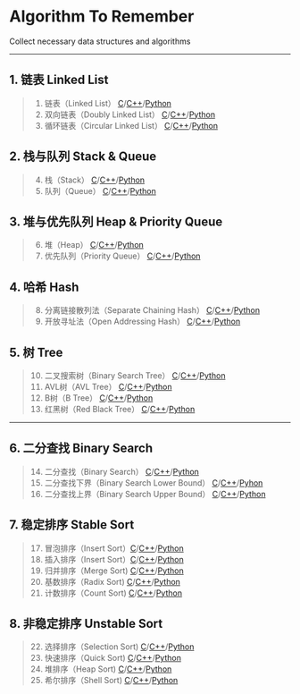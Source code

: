 # Algorithm To Remember
Collect necessary data structures and algorithms

-------------

## 1. 链表 Linked List
> 1. 链表（Linked List） [C](/C/01.Linked_List.md)/[C++](/C++/01.Linked_List.md)/[Python](/Python/01.Linked_List.md)<br>
> 2. 双向链表（Doubly Linked List） [C](/C/02.Doubly_Linked_List.md)/[C++](/C++/02.Doubly_Linked_List.md)/[Python](/Python/02.Doubly_Linked_List.md)<br>
> 3. 循环链表（Circular Linked List） [C](/C/03.Circular_Linked_list.md)/[C++](/C++/03.Circular_Linked_list.md)/[Python](/Python/03.Circular_Linked_list.md)

## 2. 栈与队列 Stack & Queue
> 4. 栈（Stack） [C](/C/04.Stack.md)/[C++](/C++/04.Stack.md)/[Python](/Python/04.Stack.md)<br>
> 5. 队列（Queue） [C](/C/05.Queue.md)/[C++](/C++/05.Queue.md)/[Python](/Python/05.Queue.md)

## 3. 堆与优先队列 Heap & Priority Queue
> 6. 堆（Heap） [C](/C/06.Heap.md)/[C++](C++/06.Heap.md)/[Python](Python/06.Heap.md)<br>
> 7. 优先队列（Priority Queue） [C](/C/07.Priority_Queue.md)/[C++](/C++/07.Priority_Queue.md)/[Python](/Python/07.Priority_Queue.md)

## 4. 哈希 Hash
> 8. 分离链接散列法（Separate Chaining Hash） [C](/C/08.Separate_Chaining_Hash.md)/[C++](/C++/08.Separate_Chaining_Hash.md)/[Python](/Python/08.Separate_Chaining_Hash.md)<br>
> 9. 开放寻址法（Open Addressing Hash） [C](/C/09.Open_Addressing_Hash.md)/[C++](/C++/09.Open_Addressing_Hash.md)/[Python](/Python/09.Open_Addressing_Hash.md)

## 5. 树 Tree
> 10. 二叉搜索树（Binary Search Tree） [C](/C/10.Binary_Search_Tree.md)/[C++](/C++/10.Binary_Search_Tree.md)/[Python](/Python/10.Binary_Search_Tree.md)<br>
> 11. AVL树（AVL Tree） [C](/C/11.AVL_Tree.md)/[C++](/C++/11.AVL_Tree.md)/[Python](/Python/11.AVL_Tree.md)<br>
> 12. B树（B Tree） [C](/C/12.B_Tree.md)/[C++](/C++/12.B_Tree.md)/[Python](/Python/12.B_Tree.md)<br>
> 13. 红黑树（Red Black Tree） [C](/C/13.Red_Black_Tree.md)/[C++](/C++/13.Red_Black_Tree.md)/[Python](/Python/13.Red_Black_Tree.md)

-----------
## 6. 二分查找 Binary Search
> 14. 二分查找（Binary Search） [C](/C/14.Binary_Search.md)/[C++](/C++/14.Binary_Search.md)/[Python](/Python/14.Binary_Search.md)
> 15. 二分查找下界（Binary Search Lower Bound） [C](/C/15.Binary_Search_Lower_Bound.md)/[C++](/C++/15.Binary_Search_Lower_Bound.md)/[Pyhon](/Python/15.Binary_Search_Lower_Bound.md)
> 16. 二分查找上界（Binary Search Upper Bound） [C](/C/16.Binary_Search_Upper_Bound.md)/[C++](/C++/16.Binary_Search_Upper_Bound.md)/[Python](/Python/16.Binary_Search_Upper_Bound.md)

## 7. 稳定排序 Stable Sort
> 17. 冒泡排序（Insert Sort）[C](/C/17.Insert_Sort.md)/[C++](/C++/17.Insert_Sort.md)/[Python](/C++/17.Insert_Sort.md)
> 18. 插入排序（Insert Sort）[C](/C/18.Insert_Sort.md)/[C++](/C++/18.Insert_Sort.md)/[Python](/C++/18.Insert_Sort.md)
> 19. 归并排序（Merge Sort) [C](/C/19.Merge_Sort.md)/[C++](/C++/19.Merge_Sort.md)/[Python](/C++/19.Merge_Sort.md)
> 20. 基数排序（Radix Sort) [C](/C/20.Radix_Sort.md)/[C++](/C++/20.Radix_Sort.md)/[Python](/C++/20.Radix_Sort.md)
> 21. 计数排序（Count Sort) [C](/C/21.Count_Sort.md)/[C++](/C++/21.Count_Sort.md)/[Python](/C++/21.Count_Sort.md)

## 8. 非稳定排序 Unstable Sort
> 22. 选择排序（Selection Sort) [C](/C/22.Selection_Sort.md)/[C++](/C++/22.Selection_Sort.md)/[Python](/C++/22.Selection_Sort.md)
> 23. 快速排序（Quick Sort) [C](/C/23.Quick_Sort.md)/[C++](/C++/23.Quick_Sort.md)/[Python](/C++/23.Quick_Sort.md)
> 24. 堆排序（Heap Sort) [C](/C/24.Heap_Sort.md)/[C++](/C++/24.Heap_Sort.md)/[Python](/C++/24.Heap_Sort.md)
> 25. 希尔排序（Shell Sort) [C](/C/25.Shell_Sort.md)/[C++](/C++/25.Shell_Sort.md)/[Python](/C++/25.Shell_Sort.md)




